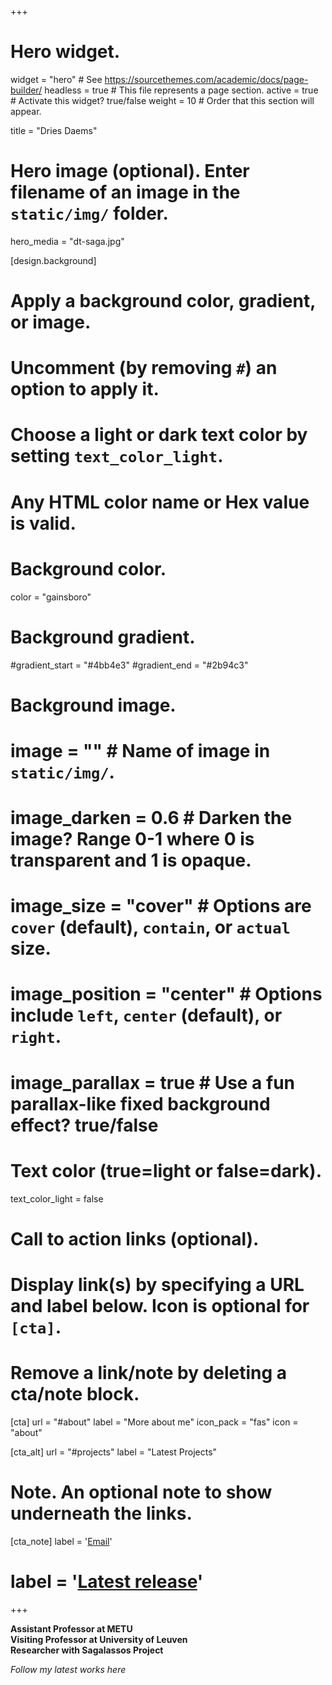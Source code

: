 +++
# Hero widget.
widget = "hero"  # See https://sourcethemes.com/academic/docs/page-builder/
headless = true  # This file represents a page section.
active = true  # Activate this widget? true/false
weight = 10  # Order that this section will appear.

title = "Dries Daems"

# Hero image (optional). Enter filename of an image in the `static/img/` folder.
hero_media = "dt-saga.jpg"

[design.background]
  # Apply a background color, gradient, or image.
  #   Uncomment (by removing `#`) an option to apply it.
  #   Choose a light or dark text color by setting `text_color_light`.
  #   Any HTML color name or Hex value is valid.

  # Background color.
   color = "gainsboro"
  
  # Background gradient.
  #gradient_start = "#4bb4e3"
  #gradient_end = "#2b94c3"
  
  # Background image.
  # image = ""  # Name of image in `static/img/`.
  # image_darken = 0.6  # Darken the image? Range 0-1 where 0 is transparent and 1 is opaque.
  # image_size = "cover"  #  Options are `cover` (default), `contain`, or `actual` size.
  # image_position = "center"  # Options include `left`, `center` (default), or `right`.
  # image_parallax = true  # Use a fun parallax-like fixed background effect? true/false
  
  # Text color (true=light or false=dark).
  text_color_light = false

# Call to action links (optional).
#   Display link(s) by specifying a URL and label below. Icon is optional for `[cta]`.
#   Remove a link/note by deleting a cta/note block.
[cta]
  url = "#about"
  label = "More about me"
  icon_pack = "fas"
  icon = "about"
  
[cta_alt]
  url = "#projects"
  label = "Latest Projects"

# Note. An optional note to show underneath the links.
[cta_note]
  label = '<a href="mailto:daems.dries@gmail.com">Email</a>'


# label = '<a class="js-github-release" href="https://sourcethemes.com/academic/updates" data-repo="gcushen/hugo-academic">Latest release<!-- V --></a>'

+++

**Assistant Professor at METU**  
**Visiting Professor at University of Leuven**  
**Researcher with Sagalassos Project**

*Follow my latest works here*

